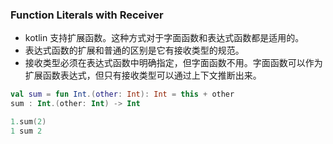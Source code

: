


### Function Literals with Receiver
- kotlin 支持扩展函数。这种方式对于字面函数和表达式函数都是适用的。
- 表达式函数的扩展和普通的区别是它有接收类型的规范。
- 接收类型必须在表达式函数中明确指定，但字面函数不用。字面函数可以作为扩展函数表达式，但只有接收类型可以通过上下文推断出来。

```kotlin
val sum = fun Int.(other: Int): Int = this + other
sum : Int.(other: Int) -> Int

1.sum(2)
1 sum 2
```